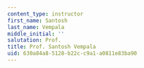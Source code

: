 ```yaml
---
content_type: instructor
first_name: Santosh
last_name: Vempala
middle_initial: ''
salutation: Prof.
title: Prof. Santosh Vempala
uid: 630a84a8-5128-b22c-c9a1-a0811e83ba90
---
```

